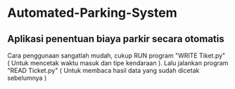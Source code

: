 # Automated-Parking-System
## Aplikasi penentuan biaya parkir secara otomatis
Cara penggunaan sangatlah mudah, cukup RUN program "WRITE Tiket.py" ( Untuk mencetak waktu masuk dan tipe kendaraan ). Lalu jalankan program "READ Ticket.py" ( Untuk membaca hasil data yang sudah dicetak sebelumnya )
